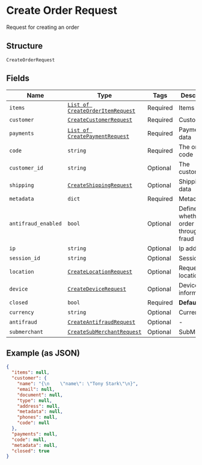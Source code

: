 
# Create Order Request

Request for creating an order

## Structure

`CreateOrderRequest`

## Fields

| Name | Type | Tags | Description |
|  --- | --- | --- | --- |
| `items` | [`List of CreateOrderItemRequest`](../../doc/models/create-order-item-request.md) | Required | Items |
| `customer` | [`CreateCustomerRequest`](../../doc/models/create-customer-request.md) | Required | Customer |
| `payments` | [`List of CreatePaymentRequest`](../../doc/models/create-payment-request.md) | Required | Payment data |
| `code` | `string` | Required | The order code |
| `customer_id` | `string` | Optional | The customer id |
| `shipping` | [`CreateShippingRequest`](../../doc/models/create-shipping-request.md) | Optional | Shipping data |
| `metadata` | `dict` | Required | Metadata |
| `antifraud_enabled` | `bool` | Optional | Defines whether the order will go through anti-fraud |
| `ip` | `string` | Optional | Ip address |
| `session_id` | `string` | Optional | Session id |
| `location` | [`CreateLocationRequest`](../../doc/models/create-location-request.md) | Optional | Request's location |
| `device` | [`CreateDeviceRequest`](../../doc/models/create-device-request.md) | Optional | Device's informations |
| `closed` | `bool` | Required | **Default**: `True` |
| `currency` | `string` | Optional | Currency |
| `antifraud` | [`CreateAntifraudRequest`](../../doc/models/create-antifraud-request.md) | Optional | - |
| `submerchant` | [`CreateSubMerchantRequest`](../../doc/models/create-sub-merchant-request.md) | Optional | SubMerchant |

## Example (as JSON)

```json
{
  "items": null,
  "customer": {
    "name": "{\n    \"name\": \"Tony Stark\"\n}",
    "email": null,
    "document": null,
    "type": null,
    "address": null,
    "metadata": null,
    "phones": null,
    "code": null
  },
  "payments": null,
  "code": null,
  "metadata": null,
  "closed": true
}
```

